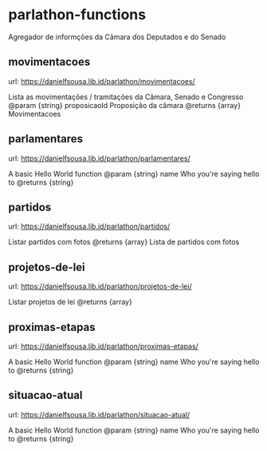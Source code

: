 # parlathon-functions
Agregador de informções da Câmara dos Deputados e do Senado

## movimentacoes
url:      https://danielfsousa.lib.id/parlathon/movimentacoes/

  Lista as movimentações / tramitações da Câmara, Senado e Congresso
  @param {string} proposicaoId Proposição da câmara
  @returns {array} Movimentacoes



## parlamentares
url:      https://danielfsousa.lib.id/parlathon/parlamentares/

  A basic Hello World function
  @param {string} name Who you're saying hello to
  @returns {string}



## partidos
url:      https://danielfsousa.lib.id/parlathon/partidos/

  Listar partidos com fotos
  @returns {array} Lista de partidos com fotos



## projetos-de-lei
url:      https://danielfsousa.lib.id/parlathon/projetos-de-lei/

  Listar projetos de lei
  @returns {array}



## proximas-etapas
url:      https://danielfsousa.lib.id/parlathon/proximas-etapas/

  A basic Hello World function
  @param {string} name Who you're saying hello to
  @returns {string}



## situacao-atual
url:      https://danielfsousa.lib.id/parlathon/situacao-atual/

  A basic Hello World function
  @param {string} name Who you're saying hello to
  @returns {string}
